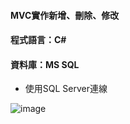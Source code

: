 #### MVC實作新增、刪除、修改
#### 程式語言：C#
#### 資料庫：MS SQL
* 使用SQL Server連線


![image](https://user-images.githubusercontent.com/30917086/102033594-cfa6db00-3df6-11eb-9115-176c447208d2.png)
